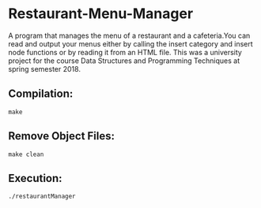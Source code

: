 # Restaurant-Menu-Manager

A program that manages the menu of a restaurant and a cafeteria.You can read and output your menus either by calling the insert
category and insert node functions or by reading it from an HTML file.
This was a university project for the course Data Structures and Programming Techniques at spring semester 2018.

## Compilation:
```
make
```

## Remove Object Files:
```
make clean
```

## Execution:
```
./restaurantManager
```
